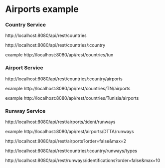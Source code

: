 # Airports example


### Country Service

http://localhost:8080/api/rest/countries

http://localhost:8080/api/rest/countries/:country

example http://localhost:8080/api/rest/countries/tun
 
### Airport Service

http://localhost:8080/api/rest/countries/:country/airports

example http://localhost:8080/api/rest/countries/TN/airports

example http://localhost:8080/api/rest/countries/Tunisia/airports

### Runway Service

http://localhost:8080/api/rest/airports/:ident/runways

example http://localhost:8080/api/rest/airports/DTTA/runways


http://localhost:8080/api/rest/airports?order=false&max=2

http://localhost:8080/api/rest/countries/:country/runways/types

http://localhost:8080/api/rest/runways/identifications?order=false&max=10
